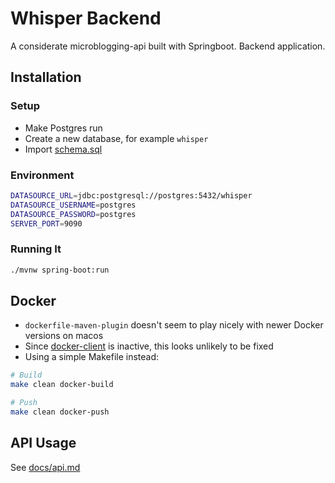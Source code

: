 # Whisper Backend

A considerate microblogging-api built with Springboot. Backend application.

## Installation

### Setup

- Make Postgres run
- Create a new database, for example `whisper`
- Import [schema.sql](./src/main/resources/schema.sql)

### Environment

```sh
DATASOURCE_URL=jdbc:postgresql://postgres:5432/whisper
DATASOURCE_USERNAME=postgres
DATASOURCE_PASSWORD=postgres
SERVER_PORT=9090
```

### Running It

```sh
./mvnw spring-boot:run
```

## Docker

- `dockerfile-maven-plugin` doesn't seem to play nicely with newer Docker versions on macos
- Since [docker-client](https://github.com/spotify/docker-client) is inactive, this looks unlikely to be fixed
- Using a simple Makefile instead:

```sh
# Build
make clean docker-build

# Push
make clean docker-push
```

## API Usage

See [docs/api.md](./docs/api.md)
